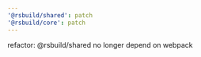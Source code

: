```yaml
---
'@rsbuild/shared': patch
'@rsbuild/core': patch
---
```


refactor: @rsbuild/shared no longer depend on webpack
